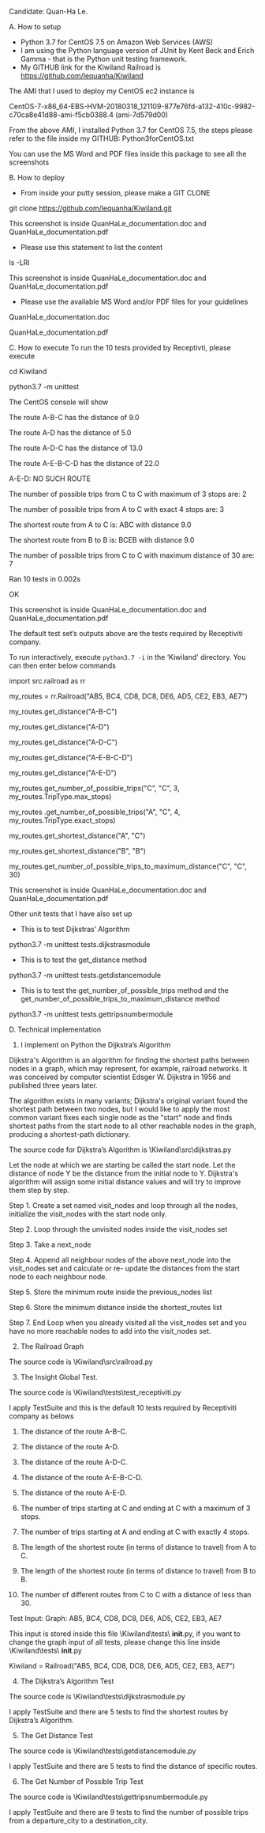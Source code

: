 Candidate: Quan-Ha Le. 

A.	How to setup

+	Python 3.7 for CentOS 7.5 on Amazon Web Services (AWS)
+	I am using the Python language version of JUnit by Kent Beck and Erich Gamma - that is the Python unit testing framework.
+	My GITHUB link for the Kiwiland Railroad is
https://github.com/lequanha/Kiwiland

The AMI that I used to deploy my CentOS ec2 instance is 

CentOS-7-x86_64-EBS-HVM-20180318_121109-877e76fd-a132-410c-9982-c70ca8e41d88-ami-f5cb0388.4 (ami-7d579d00)

From the above AMI, I installed Python 3.7 for CentOS 7.5, the steps please refer to the file inside my GITHUB:    Python3forCentOS.txt

You can use the MS Word and PDF files inside this package to see all the screenshots


B.	How to deploy
+	From inside your putty session, please make a GIT CLONE

git clone https://github.com/lequanha/Kiwiland.git

This screenshot is inside QuanHaLe_documentation.doc and QuanHaLe_documentation.pdf
 
+	Please use this statement to list the content

ls -LRl

This screenshot is inside QuanHaLe_documentation.doc and QuanHaLe_documentation.pdf

+	Please use the available MS Word and/or PDF files for your guidelines

QuanHaLe_documentation.doc

QuanHaLe_documentation.pdf

C.	How to execute
To run the 10 tests provided by Receptivti, please execute

cd Kiwiland

python3.7 -m unittest

The CentOS console will show 

The route A-B-C has the distance of 9.0

The route A-D has the distance of 5.0

The route A-D-C has the distance of 13.0

The route A-E-B-C-D has the distance of 22.0

A-E-D: NO SUCH ROUTE

The number of possible trips from C to C with maximum of 3 stops are: 2

The number of possible trips from A to C with exact 4 stops are: 3

The shortest route from A to C is: ABC with distance 9.0

The shortest route from B to B is: BCEB with distance 9.0

The number of possible trips from C to C with maximum distance of 30 are: 7

Ran 10 tests in 0.002s

OK


This screenshot is inside QuanHaLe_documentation.doc and QuanHaLe_documentation.pdf 

The default test set’s outputs above are the tests required by Receptiviti company.

To run interactively, execute `python3.7 -i` in the ‘Kiwiland' directory.  You can then enter below commands

import src.railroad as rr

my_routes = rr.Railroad("AB5, BC4, CD8, DC8, DE6, AD5, CE2, EB3, AE7")

my_routes.get_distance("A-B-C")

my_routes.get_distance("A-D")

my_routes.get_distance("A-D-C")

my_routes.get_distance("A-E-B-C-D")

my_routes.get_distance("A-E-D")

my_routes.get_number_of_possible_trips("C", "C", 3, my_routes.TripType.max_stops)

my_routes .get_number_of_possible_trips("A", "C", 4, my_routes.TripType.exact_stops)

my_routes.get_shortest_distance("A", "C")

my_routes.get_shortest_distance("B", "B")

my_routes.get_number_of_possible_trips_to_maximum_distance("C", "C", 30)


This screenshot is inside QuanHaLe_documentation.doc and QuanHaLe_documentation.pdf 
 
Other unit tests that I have also set up

+	This is to test Dijkstras’ Algorithm

python3.7 -m unittest tests.dijkstrasmodule
 
+	This is to test the get_distance method

python3.7 -m unittest tests.getdistancemodule
 
+	This is to test the get_number_of_possible_trips method and the get_number_of_possible_trips_to_maximum_distance method

python3.7 -m unittest tests.gettripsnumbermodule

D.	Technical implementation

1.	I implement on Python the Dijkstra’s Algorithm

Dijkstra's Algorithm is an algorithm for finding the shortest paths between nodes in a graph, which may represent, for example, railroad networks. It was conceived by computer scientist Edsger W. Dijkstra in 1956 and published three years later.

The algorithm exists in many variants; Dijkstra's original variant found the shortest path between two nodes, but I would like to apply the most common variant fixes each single node as the "start" node and finds shortest paths from the start node to all other reachable nodes in the graph, producing a shortest-path dictionary.

The source code for Dijkstra’s Algorithm is \Kiwiland\src\dijkstras.py

Let the node at which we are starting be called the start node. Let the distance of node Y be the distance from the initial node to Y. Dijkstra's algorithm will assign some initial distance values and will try to improve them step by step.

Step 1.	Create a set named visit_nodes and loop through all the nodes, initialize the visit_nodes with the start node only.

Step 2.	Loop through the unvisited nodes inside the visit_nodes set

Step 3.	          Take a next_node

Step 4.	          Append all neighbour nodes of the above next_node into the visit_nodes set and calculate or re- update the distances from the start node to each neighbour node.

Step 5.	          Store the minimum route inside the previous_nodes list

Step 6.	          Store the minimum distance inside the shortest_routes list

Step 7.	End Loop when you already visited all the visit_nodes  set and you have no more reachable nodes to add into the visit_nodes set.


2.	The Railroad Graph

The source code is \Kiwiland\src\railroad.py


3.	The Insight Global Test.

The source code is \Kiwiland\tests\test_receptiviti.py

I apply TestSuite and this is the default 10 tests required by Receptiviti company as belows
 

1. The distance of the route A-B-C.

2. The distance of the route A-D.

3. The distance of the route A-D-C.

4. The distance of the route A-E-B-C-D.

5. The distance of the route A-E-D.

6. The number of trips starting at C and ending at C with a maximum of 3 stops.

7. The number of trips starting at A and ending at C with exactly 4 stops.

8. The length of the shortest route (in terms of distance to travel) from A to C.

9. The length of the shortest route (in terms of distance to travel) from B to B.

10. The number of different routes from C to C with a distance of less than 30.


Test Input: Graph: AB5, BC4, CD8, DC8, DE6, AD5, CE2, EB3, AE7

This input is stored inside this file \Kiwiland\tests\ __init__.py, if you want to change the graph input of all tests, please change this line inside \Kiwiland\tests\ __init__.py


Kiwiland = Railroad("AB5, BC4, CD8, DC8, DE6, AD5, CE2, EB3, AE7")

4.	The Dijkstra’s Algorithm Test

The source code is \Kiwiland\tests\dijkstrasmodule.py

I apply TestSuite and there are 5 tests to find the shortest routes by Dijkstra’s Algorithm.

5.	The Get Distance Test

The source code is \Kiwiland\tests\getdistancemodule.py

I apply TestSuite and there are 5 tests to find the distance of specific routes.

6.	The Get Number of Possible Trip Test

The source code is \Kiwiland\tests\gettripsnumbermodule.py

I apply TestSuite and there are 9 tests to find the number of possible trips from a departure_city to a destination_city.

